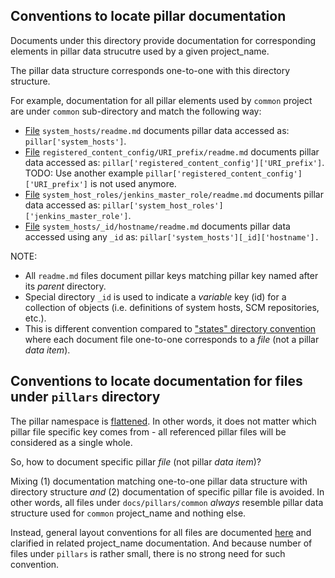 
## Conventions to locate pillar documentation ##

Documents under this directory provide documentation for corresponding
elements in pillar data strucutre used by a given project_name.

The pillar data structure corresponds one-to-one with this
directory structure.

For example, documentation for all pillar elements used by `common` project
are under `common` sub-directory and match the following way:
*   [File][1] `system_hosts/readme.md` documents pillar data accessed as: `pillar['system_hosts']`.
*   [File][2] `registered_content_config/URI_prefix/readme.md` documents pillar data accessed as: `pillar['registered_content_config']['URI_prefix']`.
    TODO: Use another example `pillar['registered_content_config']['URI_prefix']` is not used anymore.
*   [File][3] `system_host_roles/jenkins_master_role/readme.md` documents pillar data accessed as: `pillar['system_host_roles']['jenkins_master_role']`.
*   [File][4] `system_hosts/_id/hostname/readme.md` documents pillar data accessed using any `_id` as: `pillar['system_hosts'][_id]['hostname'].`

NOTE:
*   All `readme.md` files document pillar keys matching pillar key named after its _parent_ directory.
*   Special directory `_id` is used to indicate a _variable_ key (id) for a collection of objects (i.e. definitions of system hosts, SCM repositories, etc.).
*   This is different convention compared to ["states" directory convention][5]
    where each document file one-to-one corresponds to a _file_ (not a pillar _data item_).

[1]: docs/pillars/common/system_hosts/readme.md
[2]: docs/pillars/common/registered_content_config/URI_prefix/readme.md
[3]: docs/pillars/common/system_host_roles/jenkins_master_role/readme.md
[4]: docs/pillars/common/system_hosts/_id/hostname/readme.md

## Conventions to locate documentation for files under `pillars` directory ##

The pillar namespace is [flattened](http://docs.saltstack.com/en/latest/topics/pillar/#pillar-namespace-flattened).
In other words, it does not matter which pillar file specific key comes from - all
referenced pillar files will be considered as a single whole.

So, how to document specific pillar _file_ (not pillar _data item_)?

Mixing
(1) documentation matching one-to-one pillar data structure with directory structure
_and_
(2) documentation of specific pillar file is avoided.
In other words, all files under `docs/pillars/common` _always_ resemble pillar
data structure used for `common` project_name and nothing else.

Instead, general layout conventions for all files are documented [here][6]
and clarified in related project_name documentation.
And because number of files under `pillars` is rather small,
there is no strong need for such convention.

[1]: /docs/pillars/common/system_hosts/readme.md
[2]: /docs/pillars/common/registered_content_config/URI_prefix/readme.md
[3]: /docs/pillars/common/system_host_roles/jenkins_master_role/readme.md
[4]: /docs/pillars/common/system_hosts/_id/hostname/readme.md
[5]: /docs/states/readme.md
[6]: /docs/readme.md

